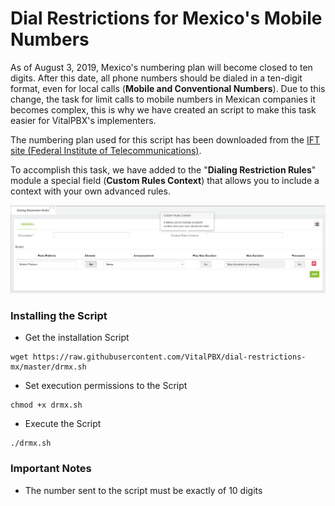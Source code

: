 # Dial Restrictions for Mexico's Mobile Numbers

As of August 3, 2019, Mexico's numbering plan will become closed to ten digits. After this date, all phone numbers should be dialed in a ten-digit format, even for local calls (**Mobile and Conventional Numbers**). Due to this change, the task for limit calls to mobile numbers in Mexican companies it becomes complex, this is why we have created an script to make this task easier for VitalPBX's implementers.

The numbering plan used for this script has been downloaded from the [IFT site (Federal Institute of Telecommunications)](https://sns.ift.org.mx:8081/sns-frontend/planes-numeracion/descarga-publica.xhtml).

To accomplish this task, we have added to the "**Dialing Restriction Rules**" module a special field (**Custom Rules Context**) that allows you to include a context with your own advanced rules.

![Dialing Restriction Rules](https://github.com/VitalPBX/dial-restrictions-mx/raw/master/source/dialing-restrictions.png)


### Installing the Script

- Get the installation Script
```
wget https://raw.githubusercontent.com/VitalPBX/dial-restrictions-mx/master/drmx.sh
```
- Set execution permissions to the Script
```
chmod +x drmx.sh
```
- Execute the Script
```
./drmx.sh
```

### Important Notes
- The number sent to the script must be exactly of 10 digits
